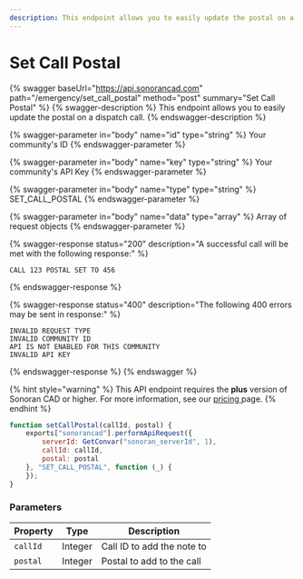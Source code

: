 ```yaml
---
description: This endpoint allows you to easily update the postal on a dispatch call.
---
```


# Set Call Postal

{% swagger baseUrl="https://api.sonorancad.com" path="/emergency/set_call_postal" method="post" summary="Set Call Postal" %}
{% swagger-description %}
This endpoint allows you to easily update the postal on a dispatch call.
{% endswagger-description %}

{% swagger-parameter in="body" name="id" type="string" %}
Your community's ID
{% endswagger-parameter %}

{% swagger-parameter in="body" name="key" type="string" %}
Your community's API Key
{% endswagger-parameter %}

{% swagger-parameter in="body" name="type" type="string" %}
SET_CALL_POSTAL
{% endswagger-parameter %}

{% swagger-parameter in="body" name="data" type="array" %}
Array of request objects
{% endswagger-parameter %}

{% swagger-response status="200" description="A successful call will be met with the following response:" %}
```
CALL 123 POSTAL SET TO 456
```
{% endswagger-response %}

{% swagger-response status="400" description="The following 400 errors may be sent in response:" %}
```http
INVALID REQUEST TYPE
INVALID COMMUNITY ID
API IS NOT ENABLED FOR THIS COMMUNITY
INVALID API KEY
```
{% endswagger-response %}
{% endswagger %}

{% hint style="warning" %}
This API endpoint requires the **plus** version of Sonoran CAD or higher. For more information, see our [pricing ](../../../../../../pricing/faq/)page.
{% endhint %}

```javascript
function setCallPostal(callId, postal) {
    exports["sonorancad"].performApiRequest({
        serverId: GetConvar("sonoran_serverId", 1),
        callId: callId,
        postal: postal
    }, "SET_CALL_POSTAL", function (_) {
    });
}
```

### Parameters

| Property | Type    | Description                |
| -------- | ------- | -------------------------- |
| `callId` | Integer | Call ID to add the note to |
| `postal` | Integer | Postal to add to the call  |

